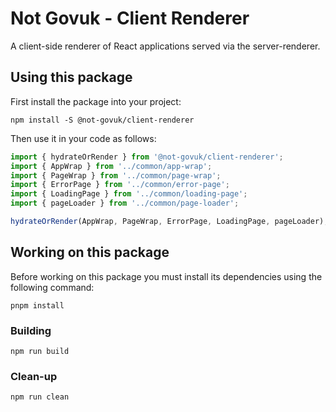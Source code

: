 Not Govuk - Client Renderer
===========================

A client-side renderer of React applications served via the server-renderer.


Using this package
------------------

First install the package into your project:

```shell
npm install -S @not-govuk/client-renderer
```

Then use it in your code as follows:

```js
import { hydrateOrRender } from '@not-govuk/client-renderer';
import { AppWrap } from '../common/app-wrap';
import { PageWrap } from '../common/page-wrap';
import { ErrorPage } from '../common/error-page';
import { LoadingPage } from '../common/loading-page';
import { pageLoader } from '../common/page-loader';

hydrateOrRender(AppWrap, PageWrap, ErrorPage, LoadingPage, pageLoader);
```


Working on this package
-----------------------

Before working on this package you must install its dependencies using
the following command:

```shell
pnpm install
```


### Building

```shell
npm run build
```


### Clean-up

```shell
npm run clean
```
